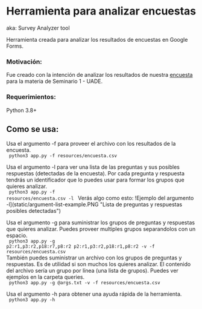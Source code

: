 # Herramienta para analizar encuestas 
aka: Survey Analyzer tool

Herramienta creada para analizar los resultados de encuestas en Google Forms.  

### Motivación:
Fue creado con la intención de analizar los resultados de nuestra [encuesta](https://docs.google.com/forms/d/e/1FAIpQLScZbhqAyavbsVXji-pV-JDSBxKBeUQ_qzfqHqaIckx_WwpEAQ/viewform) para la materia de Seminario 1 - UADE.

### Requerimientos:
Python 3.8+

## Como se usa:
Usa el argumento -f para proveer el archivo con los resultados de la encuesta. 
<br>
<code>
python3 app.py -f resources/encuesta.csv 
</code>
<br>

Usa el argumento -l para ver una lista de las preguntas y sus posibles respuestas (detectadas de la encuesta). Por cada pregunta y respuesta tendrás un identificador que lo puedes usar para formar los grupos que quieres analizar.
<br>
<code>
python3 app.py -f resources/encuesta.csv -l
</code>
Verás algo como esto:
!Ejemplo del argumento -l](static/argument-list-example.PNG "Lista de preguntas y respuestas posibles detectadas")


Usa el argumento -g para suministrar los grupos de preguntas y respuestas que quieres analizar. Puedes proveer multiples grupos separandolos con un espacio.
<br>
<code>
python3 app.py -g p2:r1,p3:r2,p18:r7,p8:r2 p2:r1,p3:r2,p18:r1,p8:r2 -v -f resources/encuesta.csv
</code>
<br>
También puedes suministrar un archivo con los grupos de preguntas y respuestas. Es de utilidad si son muchos los quieres analizar. El contenido del archivo sería un grupo por línea (una lista de grupos). Puedes ver ejemplos en la carpeta queries.
<br>
<code>
python3 app.py -g @args.txt -v -f resources/encuesta.csv
</code>

Usa el argumento -h para obtener una ayuda rápida de la herramienta.
<br>
<code>
python3 app.py -h
</code>
